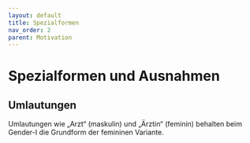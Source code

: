 ```yaml
---
layout: default
title: Spezialformen
nav_order: 2
parent: Motivation
---
```

# Spezialformen und Ausnahmen

## Umlautungen

Umlautungen wie „Arzt“ (maskulin) und „Ärztin“ (feminin) behalten beim Gender-I die Grundform der femininen Variante.